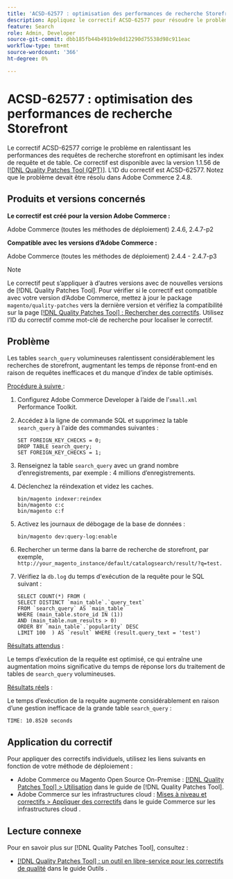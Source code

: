 ```yaml
---
title: 'ACSD-62577 : optimisation des performances de recherche Storefront'
description: Appliquez le correctif ACSD-62577 pour résoudre le problème d’Adobe Commerce où les performances de recherche de storefront sont dégradées en raison de la lenteur de l’exécution des requêtes due à une table « search_query » volumineuse.
feature: Search
role: Admin, Developer
source-git-commit: dbb185fb44b491b9e8d12290d75538d98c911eac
workflow-type: tm+mt
source-wordcount: '366'
ht-degree: 0%

---
```


# ACSD-62577 : optimisation des performances de recherche Storefront

Le correctif ACSD-62577 corrige le problème en ralentissant les performances des requêtes de recherche storefront en optimisant les index de requête et de table. Ce correctif est disponible avec la version 1.1.56 de [[!DNL Quality Patches Tool (QPT)]](/help/tools/quality-patches-tool/quality-patches-tool-to-self-serve-quality-patches.md). L’ID du correctif est ACSD-62577. Notez que le problème devait être résolu dans Adobe Commerce 2.4.8.

## Produits et versions concernés

**Le correctif est créé pour la version Adobe Commerce :**

Adobe Commerce (toutes les méthodes de déploiement) 2.4.6, 2.4.7-p2

**Compatible avec les versions d’Adobe Commerce :**

Adobe Commerce (toutes les méthodes de déploiement) 2.4.4 - 2.4.7-p3

>[!NOTE]
>
>Le correctif peut s’appliquer à d’autres versions avec de nouvelles versions de [!DNL Quality Patches Tool]. Pour vérifier si le correctif est compatible avec votre version d’Adobe Commerce, mettez à jour le package `magento/quality-patches` vers la dernière version et vérifiez la compatibilité sur la page [[!DNL Quality Patches Tool] : Rechercher des correctifs](https://experienceleague.adobe.com/tools/commerce-quality-patches/index.html). Utilisez l’ID du correctif comme mot-clé de recherche pour localiser le correctif.

## Problème

Les tables `search_query` volumineuses ralentissent considérablement les recherches de storefront, augmentant les temps de réponse front-end en raison de requêtes inefficaces et du manque d’index de table optimisés.

<u>Procédure à suivre </u> :

1. Configurez Adobe Commerce Developer à l’aide de l’`small.xml` Performance Toolkit.
1. Accédez à la ligne de commande SQL et supprimez la table `search_query` à l&#39;aide des commandes suivantes :

   ```
   SET FOREIGN_KEY_CHECKS = 0;  
   DROP TABLE search_query;  
   SET FOREIGN_KEY_CHECKS = 1;  
   ```

1. Renseignez la table `search_query` avec un grand nombre d’enregistrements, par exemple : 4 millions d’enregistrements.
1. Déclenchez la réindexation et videz les caches.

   ```
   bin/magento indexer:reindex  
   bin/magento c:c  
   bin/magento c:f  
   ```

1. Activez les journaux de débogage de la base de données :

   ```
   bin/magento dev:query-log:enable  
   ```

1. Rechercher un terme dans la barre de recherche de storefront, par exemple,
   `http://your_magento_instance/default/catalogsearch/result/?q=test.`
1. Vérifiez la `db.log` du temps d&#39;exécution de la requête pour le SQL suivant :

   ```
   SELECT COUNT(*) FROM (  
   SELECT DISTINCT `main_table`.`query_text`  
   FROM `search_query` AS `main_table`  
   WHERE (main_table.store_id IN (1))  
   AND (main_table.num_results > 0)  
   ORDER BY `main_table`.`popularity` DESC  
   LIMIT 100  ) AS `result` WHERE (result.query_text = 'test')  
   ```

<u>Résultats attendus</u> :

Le temps d’exécution de la requête est optimisé, ce qui entraîne une augmentation moins significative du temps de réponse lors du traitement de tables de `search_query` volumineuses.

<u>Résultats réels</u> :

Le temps d’exécution de la requête augmente considérablement en raison d’une gestion inefficace de la grande table `search_query` :

```
TIME: 10.8520 seconds  
```

## Application du correctif

Pour appliquer des correctifs individuels, utilisez les liens suivants en fonction de votre méthode de déploiement :

* Adobe Commerce ou Magento Open Source On-Premise : [[!DNL Quality Patches Tool] > Utilisation](/help/tools/quality-patches-tool/usage.md) dans le guide de [!DNL Quality Patches Tool].
* Adobe Commerce sur les infrastructures cloud : [Mises à niveau et correctifs > Appliquer des correctifs](https://experienceleague.adobe.com/docs/commerce-cloud-service/user-guide/develop/upgrade/apply-patches.html) dans le guide Commerce sur les infrastructures cloud .

## Lecture connexe

Pour en savoir plus sur [!DNL Quality Patches Tool], consultez :

* [[!DNL Quality Patches Tool] : un outil en libre-service pour les correctifs de qualité](/help/tools/quality-patches-tool/quality-patches-tool-to-self-serve-quality-patches.md) dans le guide Outils .
